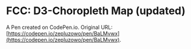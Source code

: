# FCC: D3-Choropleth Map (updated)

A Pen created on CodePen.io. Original URL: [https://codepen.io/zepluzowo/pen/BaLMvwx](https://codepen.io/zepluzowo/pen/BaLMvwx).


